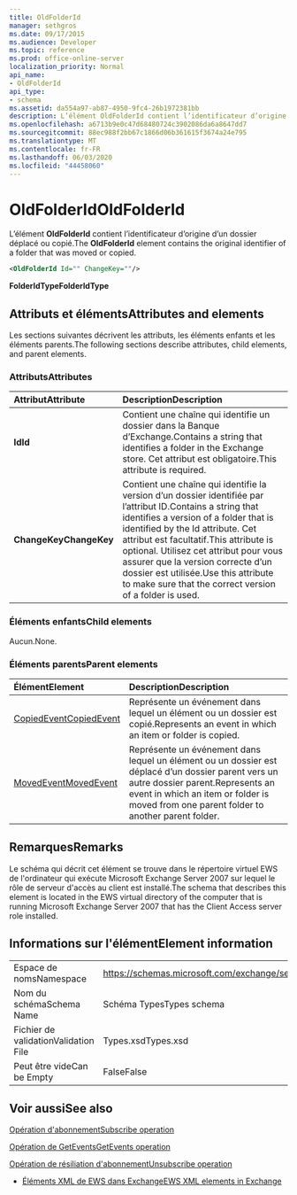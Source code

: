```yaml
---
title: OldFolderId
manager: sethgros
ms.date: 09/17/2015
ms.audience: Developer
ms.topic: reference
ms.prod: office-online-server
localization_priority: Normal
api_name:
- OldFolderId
api_type:
- schema
ms.assetid: da554a97-ab87-4950-9fc4-26b1972381bb
description: L’élément OldFolderId contient l’identificateur d’origine d’un dossier déplacé ou copié.
ms.openlocfilehash: a6713b9e0c47d68480724c3902086da6a8647dd7
ms.sourcegitcommit: 88ec988f2bb67c1866d06b361615f3674a24e795
ms.translationtype: MT
ms.contentlocale: fr-FR
ms.lasthandoff: 06/03/2020
ms.locfileid: "44458060"
---
```

# <a name="oldfolderid"></a><span data-ttu-id="1099e-103">OldFolderId</span><span class="sxs-lookup"><span data-stu-id="1099e-103">OldFolderId</span></span>

<span data-ttu-id="1099e-104">L’élément **OldFolderId** contient l’identificateur d’origine d’un dossier déplacé ou copié.</span><span class="sxs-lookup"><span data-stu-id="1099e-104">The **OldFolderId** element contains the original identifier of a folder that was moved or copied.</span></span> 
  
```xml
<OldFolderId Id="" ChangeKey=""/>
```

 <span data-ttu-id="1099e-105">**FolderIdType**</span><span class="sxs-lookup"><span data-stu-id="1099e-105">**FolderIdType**</span></span>
## <a name="attributes-and-elements"></a><span data-ttu-id="1099e-106">Attributs et éléments</span><span class="sxs-lookup"><span data-stu-id="1099e-106">Attributes and elements</span></span>

<span data-ttu-id="1099e-107">Les sections suivantes décrivent les attributs, les éléments enfants et les éléments parents.</span><span class="sxs-lookup"><span data-stu-id="1099e-107">The following sections describe attributes, child elements, and parent elements.</span></span>
  
### <a name="attributes"></a><span data-ttu-id="1099e-108">Attributs</span><span class="sxs-lookup"><span data-stu-id="1099e-108">Attributes</span></span>

|<span data-ttu-id="1099e-109">**Attribut**</span><span class="sxs-lookup"><span data-stu-id="1099e-109">**Attribute**</span></span>|<span data-ttu-id="1099e-110">**Description**</span><span class="sxs-lookup"><span data-stu-id="1099e-110">**Description**</span></span>|
|:-----|:-----|
|<span data-ttu-id="1099e-111">**Id**</span><span class="sxs-lookup"><span data-stu-id="1099e-111">**Id**</span></span> <br/> |<span data-ttu-id="1099e-112">Contient une chaîne qui identifie un dossier dans la Banque d’Exchange.</span><span class="sxs-lookup"><span data-stu-id="1099e-112">Contains a string that identifies a folder in the Exchange store.</span></span> <span data-ttu-id="1099e-113">Cet attribut est obligatoire.</span><span class="sxs-lookup"><span data-stu-id="1099e-113">This attribute is required.</span></span>  <br/> |
|<span data-ttu-id="1099e-114">**ChangeKey**</span><span class="sxs-lookup"><span data-stu-id="1099e-114">**ChangeKey**</span></span> <br/> |<span data-ttu-id="1099e-115">Contient une chaîne qui identifie la version d’un dossier identifiée par l’attribut ID.</span><span class="sxs-lookup"><span data-stu-id="1099e-115">Contains a string that identifies a version of a folder that is identified by the Id attribute.</span></span> <span data-ttu-id="1099e-116">Cet attribut est facultatif.</span><span class="sxs-lookup"><span data-stu-id="1099e-116">This attribute is optional.</span></span> <span data-ttu-id="1099e-117">Utilisez cet attribut pour vous assurer que la version correcte d’un dossier est utilisée.</span><span class="sxs-lookup"><span data-stu-id="1099e-117">Use this attribute to make sure that the correct version of a folder is used.</span></span>  <br/> |
   
### <a name="child-elements"></a><span data-ttu-id="1099e-118">Éléments enfants</span><span class="sxs-lookup"><span data-stu-id="1099e-118">Child elements</span></span>

<span data-ttu-id="1099e-119">Aucun.</span><span class="sxs-lookup"><span data-stu-id="1099e-119">None.</span></span>
  
### <a name="parent-elements"></a><span data-ttu-id="1099e-120">Éléments parents</span><span class="sxs-lookup"><span data-stu-id="1099e-120">Parent elements</span></span>

|<span data-ttu-id="1099e-121">**Élément**</span><span class="sxs-lookup"><span data-stu-id="1099e-121">**Element**</span></span>|<span data-ttu-id="1099e-122">**Description**</span><span class="sxs-lookup"><span data-stu-id="1099e-122">**Description**</span></span>|
|:-----|:-----|
|[<span data-ttu-id="1099e-123">CopiedEvent</span><span class="sxs-lookup"><span data-stu-id="1099e-123">CopiedEvent</span></span>](copiedevent.md) <br/> |<span data-ttu-id="1099e-124">Représente un événement dans lequel un élément ou un dossier est copié.</span><span class="sxs-lookup"><span data-stu-id="1099e-124">Represents an event in which an item or folder is copied.</span></span>  <br/> |
|[<span data-ttu-id="1099e-125">MovedEvent</span><span class="sxs-lookup"><span data-stu-id="1099e-125">MovedEvent</span></span>](movedevent.md) <br/> |<span data-ttu-id="1099e-126">Représente un événement dans lequel un élément ou un dossier est déplacé d’un dossier parent vers un autre dossier parent.</span><span class="sxs-lookup"><span data-stu-id="1099e-126">Represents an event in which an item or folder is moved from one parent folder to another parent folder.</span></span>  <br/> |
   
## <a name="remarks"></a><span data-ttu-id="1099e-127">Remarques</span><span class="sxs-lookup"><span data-stu-id="1099e-127">Remarks</span></span>

<span data-ttu-id="1099e-128">Le schéma qui décrit cet élément se trouve dans le répertoire virtuel EWS de l'ordinateur qui exécute Microsoft Exchange Server 2007 sur lequel le rôle de serveur d'accès au client est installé.</span><span class="sxs-lookup"><span data-stu-id="1099e-128">The schema that describes this element is located in the EWS virtual directory of the computer that is running Microsoft Exchange Server 2007 that has the Client Access server role installed.</span></span>
  
## <a name="element-information"></a><span data-ttu-id="1099e-129">Informations sur l'élément</span><span class="sxs-lookup"><span data-stu-id="1099e-129">Element information</span></span>

|||
|:-----|:-----|
|<span data-ttu-id="1099e-130">Espace de noms</span><span class="sxs-lookup"><span data-stu-id="1099e-130">Namespace</span></span>  <br/> |https://schemas.microsoft.com/exchange/services/2006/types  <br/> |
|<span data-ttu-id="1099e-131">Nom du schéma</span><span class="sxs-lookup"><span data-stu-id="1099e-131">Schema Name</span></span>  <br/> |<span data-ttu-id="1099e-132">Schéma Types</span><span class="sxs-lookup"><span data-stu-id="1099e-132">Types schema</span></span>  <br/> |
|<span data-ttu-id="1099e-133">Fichier de validation</span><span class="sxs-lookup"><span data-stu-id="1099e-133">Validation File</span></span>  <br/> |<span data-ttu-id="1099e-134">Types.xsd</span><span class="sxs-lookup"><span data-stu-id="1099e-134">Types.xsd</span></span>  <br/> |
|<span data-ttu-id="1099e-135">Peut être vide</span><span class="sxs-lookup"><span data-stu-id="1099e-135">Can be Empty</span></span>  <br/> |<span data-ttu-id="1099e-136">False</span><span class="sxs-lookup"><span data-stu-id="1099e-136">False</span></span>  <br/> |
   
## <a name="see-also"></a><span data-ttu-id="1099e-137">Voir aussi</span><span class="sxs-lookup"><span data-stu-id="1099e-137">See also</span></span>



[<span data-ttu-id="1099e-138">Opération d'abonnement</span><span class="sxs-lookup"><span data-stu-id="1099e-138">Subscribe operation</span></span>](subscribe-operation.md)
  
[<span data-ttu-id="1099e-139">Opération de GetEvents</span><span class="sxs-lookup"><span data-stu-id="1099e-139">GetEvents operation</span></span>](getevents-operation.md)
  
[<span data-ttu-id="1099e-140">Opération de résiliation d'abonnement</span><span class="sxs-lookup"><span data-stu-id="1099e-140">Unsubscribe operation</span></span>](unsubscribe-operation.md)


- [<span data-ttu-id="1099e-141">Éléments XML de EWS dans Exchange</span><span class="sxs-lookup"><span data-stu-id="1099e-141">EWS XML elements in Exchange</span></span>](ews-xml-elements-in-exchange.md)

